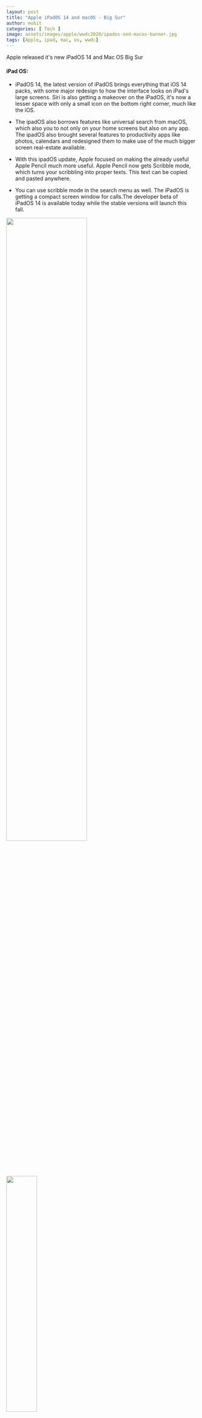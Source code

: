 ```yaml
---
layout: post
title: "Apple iPadOS 14 and macOS - Big Sur"
author: mohit
categories: [ Tech ]
image: assets/images/apple/wwdc2020/ipados-and-macos-banner.jpg
tags: [Apple, ipad, mac, os, wwdc]
---
```


Apple released it's new iPadOS 14 and Mac OS Big Sur

#### iPad OS:

+ iPadOS 14, the latest version of iPadOS brings everything that iOS 14 packs, with some major redesign to how the interface looks on iPad's large screens. 
Siri is also getting a makeover on the iPadOS, it's now a lesser space with only a small icon on the bottom right corner, much like the iOS. 

+ The ipadOS also borrows features like universal search from macOS, which also you to not only on your home screens but also on any app. The ipadOS also brought several features to productivity apps like photos, calendars and redesigned them to make use of the much bigger screen real-estate available.

+ With this ipadOS update, Apple focused on making the already useful Apple Pencil much more useful. Apple Pencil now gets Scribble mode, which turns your scribbling into proper texts. This text can be copied and pasted anywhere. 

+ You can use scribble mode in the search menu as well. The iPadOS is getting a compact screen window for calls.The developer beta of iPadOS 14 is available today while the stable versions will launch this fall.

<a href="{{site.baseurl}}/assets/images/apple/wwdc2020/ipados14-handwriting.gif" data-lightbox="image-1" data-title=""><img text-align="center" width="65%" src="{{site.baseurl}}/assets/images/apple/wwdc2020/ipados14-handwriting.gif"></a>
<a href="{{site.baseurl}}/assets/images/apple/wwdc2020/ipados14-ar.png" data-lightbox="image-1" data-title=""><img text-align="center" width="40%" src="{{site.baseurl}}/assets/images/apple/wwdc2020/ipados14-ar.png"></a>

#### macOS:

Apple named its latest macOS as Big Sur. The biggest change is the new look. This is what Apple considers the biggest redesign after the introduction of macOS 10. 

Like the ipadOS, macOS takes much of its queues from iOS, including a control center for customizing brightness, Do Not Disturb, and several other settings. It also adds a new notification center, which keeps all of your notifications and widgets. It also brings pinned messages and several other message feature to the mac's message app. Apple maps also have the same feature changes to that of iOS 14.

Big Sur also features improvements to its core applications. Safari now features a new start page with customizable background images and sections like Reading List and iCloud Tabs. It also adds Safari can now also detect when you're on a page with non-native language and offer to translate it for you similar to google translate on chrome. 

The tab UI has also been changed with increased size and preview for tabs and the ability to close all the tabs which are right of the selected tab. 

Apple also claims Safari to the faster browser. Apple has also improved extension support, which allows developers to bring in their extensions from other browsers, which can be found on the Mac App Store but they can only access your data once you allow them. Safari also shows which trackers are being blocked by the browser.

Apple also announced the Mac platform will now be transferred to ARM and apple will be making its own A-series custom chipsets and Apple promises to bring its first ARM-powered machine by the end of the year and the transition from Intel to ARM will take two years. 

<a href="{{site.baseurl}}/assets/images/apple/wwdc2020/bigsur-preview.png" data-lightbox="image-1" data-title=""><img text-align="center" width="40%" src="{{site.baseurl}}/assets/images/apple/wwdc2020/bigsur-preview.png"></a>
<a href="{{site.baseurl}}/assets/images/apple/wwdc2020/bigsur-control-center.png" data-lightbox="image-1" data-title=""><img text-align="center" width="40%" src="{{site.baseurl}}/assets/images/apple/wwdc2020/bigsur-control-center.png"></a>
<a href="{{site.baseurl}}/assets/images/apple/wwdc2020/bigsur-safari.png" data-lightbox="image-1" data-title=""><img text-align="center" width="40%" src="{{site.baseurl}}/assets/images/apple/wwdc2020/bigsur-safari.png"></a>
<a href="{{site.baseurl}}/assets/images/apple/wwdc2020/bigsur-redesign.png" data-lightbox="image-1" data-title=""><img text-align="center" width="40%" src="{{site.baseurl}}/assets/images/apple/wwdc2020/bigsur-redesign.png"></a>